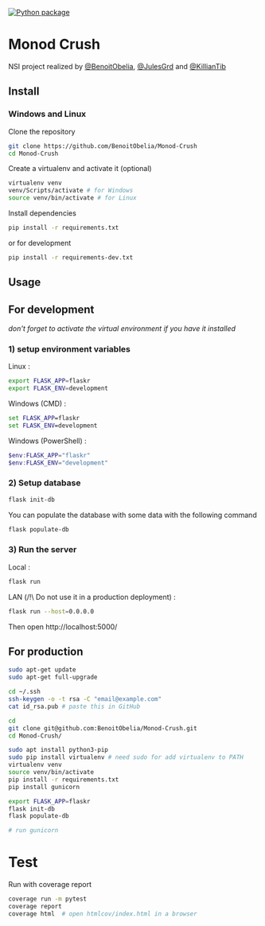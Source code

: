 [![Python package](https://github.com/BenoitObelia/Monod-Crush/actions/workflows/test.yml/badge.svg)](https://github.com/BenoitObelia/Monod-Crush/actions/workflows/test.yml)

# Monod Crush

NSI project realized by [@BenoitObelia](https://github.com/BenoitObelia), [@JulesGrd](https://github.com/JulesGrd) and [@KillianTib](https://github.com/KillianTib)


## Install

### Windows and Linux

Clone the repository
```bash
git clone https://github.com/BenoitObelia/Monod-Crush
cd Monod-Crush
```

Create a virtualenv and activate it (optional)
```bash
virtualenv venv
venv/Scripts/activate # for Windows
source venv/bin/activate # for Linux
```

Install dependencies
```bash
pip install -r requirements.txt
```

or for development
```bash
pip install -r requirements-dev.txt
```

## Usage

## For development
*don't forget to activate the virtual environment if you have it installed*

### 1) setup environment variables

Linux :
```bash
export FLASK_APP=flaskr
export FLASK_ENV=development
```

Windows (CMD) :
```cmd
set FLASK_APP=flaskr
set FLASK_ENV=development
```

Windows (PowerShell) :
```powershell
$env:FLASK_APP="flaskr"
$env:FLASK_ENV="development"
```

### 2) Setup database

```bash
flask init-db
```

You can populate the database with some data with the following command
```bash
flask populate-db
```

### 3) Run the server

Local :
```bash
flask run
```
LAN (/!\ Do not use it in a production deployment) :
```bash
flask run --host=0.0.0.0
```

Then open http://localhost:5000/

## For production

```bash
sudo apt-get update
sudo apt-get full-upgrade

cd ~/.ssh
ssh-keygen -o -t rsa -C "email@example.com"
cat id_rsa.pub # paste this in GitHub

cd
git clone git@github.com:BenoitObelia/Monod-Crush.git
cd Monod-Crush/

sudo apt install python3-pip
sudo pip install virtualenv # need sudo for add virtualenv to PATH
virtualenv venv
source venv/bin/activate
pip install -r requirements.txt
pip install gunicorn

export FLASK_APP=flaskr
flask init-db
flask populate-db

# run gunicorn


```

# Test

Run with coverage report
```bash
coverage run -m pytest
coverage report
coverage html  # open htmlcov/index.html in a browser
```
